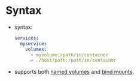 # Syntax

- syntax:
  ```yaml
  services:
    myservice:
      volumes:
        - myvolume:/path/in/container
        - ./host/path:/path/in/container
  ```
- supports both [named volumes](../../../../volume/mount/type/named/how-work/how_work.md) and [bind mounts](../../../../volume/mount/type/bind/how-work/how_work.md).
